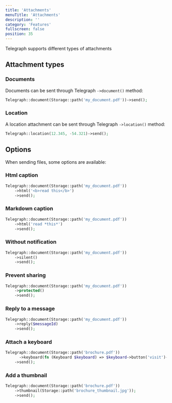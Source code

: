 ```yaml
---
title: 'Attachments' 
menuTitle: 'Attachments' 
description: ''
category: 'Features' 
fullscreen: false 
position: 35
---
```


Telegraph supports different types of attachments

## Attachment types

### Documents

Documents can be sent through Telegraph `->document()` method:

```php
Telegraph::document(Storage::path('my_document.pdf'))->send();
```

### Location

A location attachment can be sent through Telegraph `->location()` method:

```php
Telegraph::location(12.345, -54.321)->send();
```

## Options

When sending files, some options are available:

### Html caption

```php
Telegraph::document(Storage::path('my_document.pdf'))
    ->html('<b>read this</b>')
    ->send();
```

### Markdown caption

```php
Telegraph::document(Storage::path('my_document.pdf'))
    ->html('read *this*')
    ->send();
```

### Without notification

```php
Telegraph::document(Storage::path('my_document.pdf'))
    ->silent()
    ->send();
```

### Prevent sharing

```php
Telegraph::document(Storage::path('my_document.pdf'))
    ->protected()
    ->send();
```

### Reply to a message

```php
Telegraph::document(Storage::path('my_document.pdf'))
    ->reply($messageId)
    ->send();
```

### Attach a keyboard

```php
Telegraph::document(Storage::path('brochure.pdf'))
      ->keyboard(fn (Keyboard $keyboard) => $keyboard->button('visit')->url('https://defstudio.it'))
    ->send();
```

### Add a thumbnail

```php
Telegraph::document(Storage::path('brochure.pdf'))
    ->thumbnail(Storage::path('brochure_thumbnail.jpg'));
    ->send();
```
